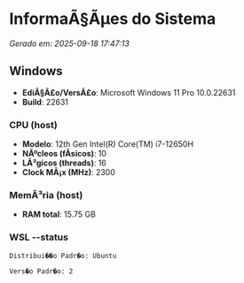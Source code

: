 ﻿# InformaÃ§Ãµes do Sistema

_Gerado em: 2025-09-18 17:47:13_

## Windows
- **EdiÃ§Ã£o/VersÃ£o**: Microsoft Windows 11 Pro 10.0.22631
- **Build**: 22631

### CPU (host)
- **Modelo**: 12th Gen Intel(R) Core(TM) i7-12650H
- **NÃºcleos (fÃ­sicos)**: 10
- **LÃ³gicos (threads)**: 16
- **Clock MÃ¡x (MHz)**: 2300

### MemÃ³ria (host)
- **RAM total**: 15.75 GB

### WSL --status
```
D i s t r i b u i � � o   P a d r � o :   U b u n t u 
 
 V e r s � o   P a d r � o :   2 
 
 
```
